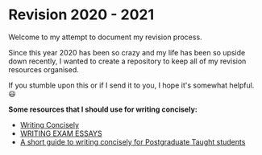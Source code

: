 # Revision 2020 - 2021
Welcome to my attempt to document my revision process.

Since this year 2020 has been so crazy and my life has been so upside down recently, I wanted to create a repository to keep all of my revision resources organised.

If you stumble upon this or if I send it to you, I hope it's somewhat helpful. :smiley:

**Some resources that I should use for writing concisely:**
- [Writing Concisely](https://writingcenter.unc.edu/tips-and-tools/conciseness-handout/)
- [WRITING EXAM ESSAYS](https://www.canterbury.ac.uk/students/docs/study-skills/resource-1-Writing-Exam-Essays.pdf)
- [A short guide to writing concisely for Postgraduate Taught students](https://intranet.birmingham.ac.uk/as/libraryservices/library/asc/documents/public/pgtwritingconcisely.pdf)

